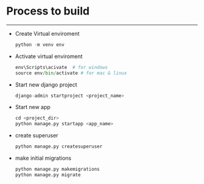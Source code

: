 # Process to build
<hr>

- Create Virtual enviroment
    ```python
    python -m venv env
    ```

- Activate virtual enviroment
    ```python
    env\Scripts\acivate  # for windows
    source env/bin/activate # for mac & linux
    ```

- Start new django project
    ```python 
    django-admin startproject <project_name>
    ```

- Start new app
    ```python
    cd <project_dir>
    python manage.py startapp <app_name>
    ```

- create superuser
    ```python
    python manage.py createsuperuser
    ```

- make initial migrations
    ```python
    python manage.py makemigrations
    python manage.py migrate
    ```